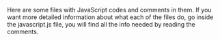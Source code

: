 Here are some files with JavaScript codes and comments in them.
If you want more detailed information about what each of the files do, go inside the javascript.js file,
you will find all the info needed by reading the comments.
